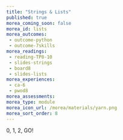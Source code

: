```yaml
---
title: "Strings & Lists"
published: true
morea_coming_soon: false
morea_id: lists
morea_outcomes:
 - outcome-python
 - outcome-7skills
morea_readings:
 - reading-TP8-10
 - slides-strings
 - board8
 - slides-lists
morea_experiences:
 - ca-6
 - pwod8
morea_assessments:
morea_type: module
morea_icon_url: /morea/materials/yarn.png
morea_sort_order: 8
---
```


0, 1, 2, GO!